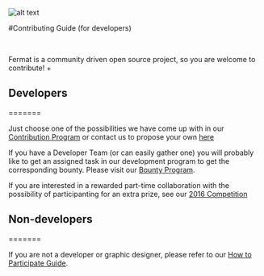 ![alt text](https://github.com/bitDubai/media-kit/blob/master/MediaKit/Fermat%20Branding/Fermat%20Logotype/Fermat_Logo_3D.png "Fermat Logo")

#Contributing Guide (for developers)

<br>

Fermat is a community driven open source project, so you are welcome to contribute! +

## Developers
=======

Just choose one of the possibilities we have come up with in our [Contribution Program](https://github.com/bitDubai/contribution-program/blob/master/README.md) or contact us to propose your own [here](https://bitdubai.com/wp/#GETINVOLVED)

If you have a Developer Team (or can easily gather one) you will probably like to get an assigned task in our development program to get the corresponding bounty. Please visit our [Bounty Program](https://github.com/bitDubai/bounty-program/blob/master/README.md). 

If you are interested in a rewarded part-time collaboration with the possibility of participanting for an extra prize, see our [2016 Competition](https://github.com/bitDubai/competition)

 
## Non-developers
=======

If you are not a developer or graphic designer, please refer to our [How to Participate Guide](https://github.com/bitDubai/participate-now).






